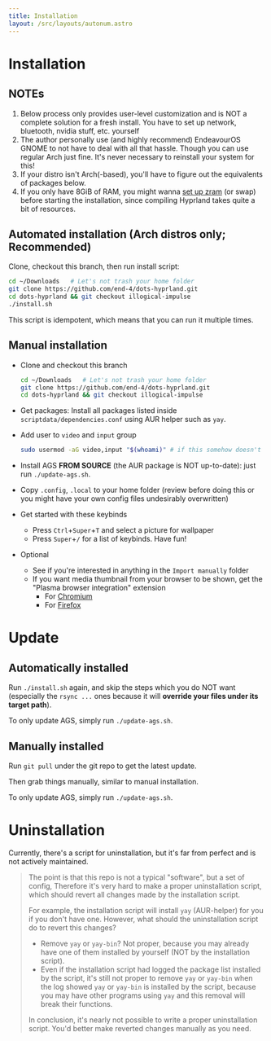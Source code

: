 ```yaml
---
title: Installation
layout: /src/layouts/autonum.astro
---
```


# Installation
## NOTEs
1. Below process only provides user-level customization and is NOT a complete solution for a fresh install. You have to set up network, bluetooth, nvidia stuff, etc. yourself
2. The author personally use (and highly recommend) EndeavourOS GNOME to not have to deal with all that hassle. Though you can use regular Arch just fine. It's never necessary to reinstall your system for this!
3. If your distro isn't Arch(-based), you'll have to figure out the equivalents of packages below.
4. If you only have 8GiB of RAM, you might wanna [set up zram](https://forum.endeavouros.com/t/enabling-zram-in-endeavouros/37746) (or swap) before starting the installation, since compiling Hyprland takes quite a bit of resources.

## Automated installation (Arch distros only; Recommended)
Clone, checkout this branch, then run install script:
```bash
cd ~/Downloads   # Let's not trash your home folder
git clone https://github.com/end-4/dots-hyprland.git
cd dots-hyprland && git checkout illogical-impulse
./install.sh
```

This script is idempotent, which means that you can run it multiple times.

## Manual installation
- Clone and checkout this branch
  ```bash
  cd ~/Downloads   # Let's not trash your home folder
  git clone https://github.com/end-4/dots-hyprland.git
  cd dots-hyprland && git checkout illogical-impulse
  ```
- Get packages: Install all packages listed inside `scriptdata/dependencies.conf` using AUR helper such as `yay`.
- Add user to `video` and `input` group
  ```bash
  sudo usermod -aG video,input "$(whoami)" # if this somehow doesn't work, just replace "$(whoami)" with your username
  ```
- Install AGS **FROM SOURCE** (the AUR package is NOT up-to-date): just run `./update-ags.sh`.
- Copy `.config`, `.local` to your home folder (review before doing this or you might have your own config files undesirably overwritten)
- Get started with these keybinds
  - Press `Ctrl`+`Super`+`T` and select a picture for wallpaper
  - Press `Super`+`/` for a list of keybinds. Have fun!

- Optional
  - See if you're interested in anything in the `Import manually` folder
  - If you want media thumbnail from your browser to be shown, get the "Plasma browser integration" extension
    - For [Chromium](https://chrome.google.com/webstore/detail/plasma-integration/cimiefiiaegbelhefglklhhakcgmhkai)
    - For [Firefox](https://addons.mozilla.org/en-US/firefox/addon/plasma-integration/)

# Update
## Automatically installed
Run `./install.sh` again, and skip the steps which you do NOT want (especially the `rsync ...` ones because it will **override your files under its target path**).

To only update AGS, simply run `./update-ags.sh`.
## Manually installed
Run `git pull` under the git repo to get the latest update.

Then grab things manually, similar to manual installation.

To only update AGS, simply run `./update-ags.sh`.

# Uninstallation
Currently, there's a script for uninstallation, but it's far from perfect and is not actively maintained.

> The point is that this repo is not a typical "software", but a set of config,
> Therefore it's very hard to make a proper uninstallation script,
> which should revert all changes made by the installation script.
> 
> For example, the installation script will install `yay` (AUR-helper) for you if you don't have one.
> However, what should the uninstallation script do to revert this changes?
> - Remove `yay` or `yay-bin`? Not proper, because you may already have one of them installed by yourself (NOT by the installation script).
> - Even if the installation script had logged the package list installed by the script, it's still not proper to remove `yay` or `yay-bin` when the log showed `yay` or `yay-bin` is installed by the script, because you may have other programs using `yay` and this removal will break their functions.
> 
> In conclusion, it's nearly not possible to write a proper uninstallation script.
> You'd better make reverted changes manually as you need.

